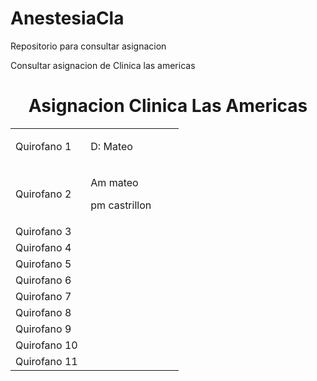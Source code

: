 # AnestesiaCla
Repositorio para consultar asignacion

Consultar asignacion de Clinica las americas


<h1 style="text-align: center;">Asignacion Clinica Las Americas</h1>
<table style="width: 269px;">
<tbody>
<tr>
<td style="width: 117px;">Quirofano 1</td>
<td style="width: 160px;">
<p>D: Mateo</p>
</td>
</tr>
<tr>
<td style="width: 117px;">Quirofano 2</td>
<td style="width: 160px;">
<p>Am mateo</p>
<p>pm castrillon</p>
</td>
</tr>
<tr>
<td style="width: 117px;">Quirofano 3</td>
<td style="width: 160px;">&nbsp;</td>
</tr>
<tr>
<td style="width: 117px;">Quirofano 4</td>
<td style="width: 160px;">&nbsp;</td>
</tr>
<tr>
<td style="width: 117px;">Quirofano 5</td>
<td style="width: 160px;">&nbsp;</td>
</tr>
<tr>
<td style="width: 117px;">Quirofano 6</td>
<td style="width: 160px;">&nbsp;</td>
</tr>
<tr>
<td style="width: 117px;">Quirofano 7</td>
<td style="width: 160px;">&nbsp;</td>
</tr>
<tr>
<td style="width: 117px;">Quirofano 8</td>
<td style="width: 160px;">&nbsp;</td>
</tr>
<tr>
<td style="width: 117px;">Quirofano 9</td>
<td style="width: 160px;">&nbsp;</td>
</tr>
<tr>
<td style="width: 117px;">Quirofano 10</td>
<td style="width: 160px;">&nbsp;</td>
</tr>
<tr>
<td style="width: 117px;">Quirofano 11</td>
<td style="width: 160px;">&nbsp;</td>
</tr>
</tbody>
</table>

